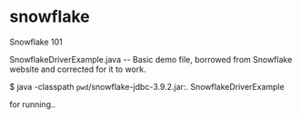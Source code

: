 # snowflake
Snowflake 101

SnowflakeDriverExample.java -- Basic demo file, borrowed from Snowflake website
and corrected for it to work.

$ java -classpath `pwd`/snowflake-jdbc-3.9.2.jar:. SnowflakeDriverExample

for running..
